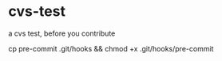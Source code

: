 # cvs-test
a cvs test, before you contribute


cp pre-commit .git/hooks && chmod +x .git/hooks/pre-commit
